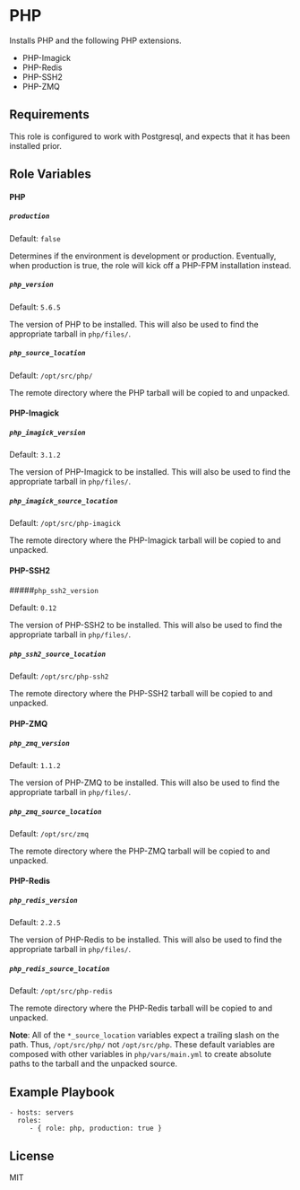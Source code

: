 PHP
=========

Installs PHP and the following PHP extensions.

- PHP-Imagick
- PHP-Redis
- PHP-SSH2
- PHP-ZMQ

Requirements
------------

This role is configured to work with Postgresql, and expects that it has been installed prior.

Role Variables
--------------

#### PHP

##### `production`

Default: `false`

Determines if the environment is development or production. Eventually, when production is true, the role will kick off a PHP-FPM installation instead.

##### `php_version`

Default: `5.6.5`

The version of PHP to be installed. This will also be used to find the appropriate tarball in `php/files/`.

##### `php_source_location`

Default: `/opt/src/php/`

The remote directory where the PHP tarball will be copied to and unpacked.

#### PHP-Imagick

##### `php_imagick_version`

Default: `3.1.2`

The version of PHP-Imagick to be installed. This will also be used to find the appropriate tarball in `php/files/`.

##### `php_imagick_source_location`

Default: `/opt/src/php-imagick`

The remote directory where the PHP-Imagick tarball will be copied to and unpacked.

#### PHP-SSH2

#####`php_ssh2_version`

Default: `0.12`

The version of PHP-SSH2 to be installed. This will also be used to find the appropriate tarball in `php/files/`.

##### `php_ssh2_source_location`

Default: `/opt/src/php-ssh2`

The remote directory where the PHP-SSH2 tarball will be copied to and unpacked.

#### PHP-ZMQ

##### `php_zmq_version`

Default: `1.1.2`

The version of PHP-ZMQ to be installed. This will also be used to find the appropriate tarball in `php/files/`.

##### `php_zmq_source_location`

Default: `/opt/src/zmq`

The remote directory where the PHP-ZMQ tarball will be copied to and unpacked.

#### PHP-Redis

##### `php_redis_version`

Default: `2.2.5`

The version of PHP-Redis to be installed. This will also be used to find the appropriate tarball in `php/files/`.

##### `php_redis_source_location`

Default: `/opt/src/php-redis`

The remote directory where the PHP-Redis tarball will be copied to and unpacked.


**Note**: All of the `*_source_location` variables expect a trailing slash on the path. Thus, `/opt/src/php/` not `/opt/src/php`. These default variables are composed with other variables in `php/vars/main.yml` to create absolute paths to the tarball and the unpacked source. 

Example Playbook
----------------

    - hosts: servers
      roles:
         - { role: php, production: true }

License
-------

MIT

